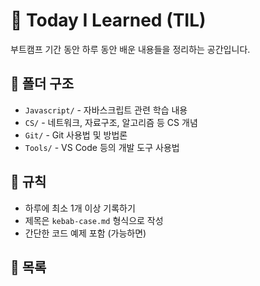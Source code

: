 # 📖 Today I Learned (TIL)
부트캠프 기간 동안 하루 동안 배운 내용들을 정리하는 공간입니다.

## 📂 폴더 구조
- `Javascript/` - 자바스크립트 관련 학습 내용
- `CS/` - 네트워크, 자료구조, 알고리즘 등 CS 개념
- `Git/` - Git 사용법 및 방법론
- `Tools/` - VS Code 등의 개발 도구 사용법

## 📜 규칙
- 하루에 최소 1개 이상 기록하기
- 제목은 `kebab-case.md` 형식으로 작성
- 간단한 코드 예제 포함 (가능하면)

## 📝 목록